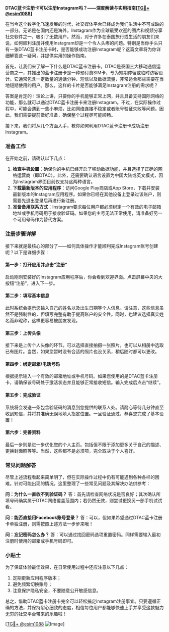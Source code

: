 **DTAC蓝卡注册卡可以注册Instagram吗？——深度解读与实用指南[[TG💪+ @esim1088](https://t.me/s/esim1088)]**

在当今这个数字化飞速发展的时代，社交媒体平台已经成为我们生活中不可或缺的一部分。无论是在国内还是海外，Instagram作为全球最受欢迎的图片和视频分享社交软件之一，吸引了无数用户。然而，对于许多在泰国旅行或生活的朋友们来说，如何顺利注册并使用Instagram却是一个令人头疼的问题。特别是当你手头只有一张DTAC蓝卡注册卡时，是否能够成功注册Instagram呢？这篇文章将为你详细解答这一疑问，并提供实用的操作指南。

首先，让我们来了解一下什么是DTAC蓝卡注册卡。DTAC是泰国三大移动通信运营商之一，其推出的蓝卡注册卡是一种预付费SIM卡，专为短期停留或临时访客设计。它通常包含一定数量的通话分钟、短信以及数据流量，非常适合那些需要在当地短期使用的用户。那么，这样的卡片是否能够满足Instagram注册的需求呢？

答案是肯定的！理论上讲，只要你的手机能够正常上网，并且具备支持国际网络的功能，那么就可以通过DTAC蓝卡注册卡来注册Instagram。不过，在实际操作过程中，可能会遇到一些小麻烦，比如网络连接不稳定或者账号验证失败等问题。因此，我们需要提前做好准备，确保整个过程尽可能顺畅。

接下来，我们将从几个方面入手，教你如何利用DTAC蓝卡注册卡成功注册Instagram。

### 准备工作

在开始之前，请确认以下几点：

1. **检查手机设置**：确保你的手机已经开启了移动数据功能，并且选择了正确的网络运营商（即DTAC）。此外，还需要确认语言设置为中国大陆或英文模式，因为Instagram界面目前仅支持这两种语言。
2. **下载最新版本的应用程序**：访问Google Play商店或App Store，下载并安装最新版本的Instagram应用程序。如果你已经在其他设备上登录过该账户，则需要先退出登录后再进行新注册。
3. **准备备用联系方式**：Instagram要求每位用户都必须绑定一个有效的电子邮箱地址或手机号码用于接收验证码。如果您的主号无法正常使用，请准备好另一个可用号码作为替代方案。

### 注册步骤详解

接下来就是最核心的部分了——如何具体操作才能顺利完成Instagram账号创建呢？以下是详细步骤：

#### 第一步：打开应用并点击“注册”

启动刚刚安装好的Instagram应用程序后，你会看到欢迎界面。点击屏幕中央的大按钮“注册”，进入下一步。

#### 第二步：填写基本信息

此时系统会提示您输入自己的姓名以及出生日期等个人信息。请注意，这些信息虽然不是强制性的，但填写完整有助于提高账户的安全性。同时，也建议选择真实姓名而非昵称，这样更容易被朋友发现。

#### 第三步：上传头像

接下来是上传个人头像的环节。可以选择直接拍摄一张照片，也可以从相册中选取已有图片。当然，如果您暂时没有合适的照片也没关系，稍后随时都可以更改。

#### 第四步：绑定邮箱/电话号码

根据提示输入一个有效的邮箱地址或手机号码。如果您使用的是DTAC蓝卡注册卡，请确保该号码处于激活状态并且能够正常接收短信。输入完成后点击“继续”。

#### 第五步：完成验证

系统将会发送一条包含验证码的消息到您提供的联系人处。请耐心等待几分钟直至收到短信，并将其准确无误地填入指定位置。一旦验证通过，恭喜您完成了基本设置！

#### 第六步：完善资料

最后一步则是进一步优化您的个人主页。包括但不限于添加更多关于自己的描述、更换封面照等等。当然，这些都不是必须项，完全取决于个人喜好。

### 常见问题解答

尽管上述流程看起来简单明了，但在实际操作过程中仍有可能遇到各种各样的困难。针对可能出现的情况，这里整理了一些常见问题及其解决办法供参考：

**问：为什么一直收不到验证码？**
答：首先请检查网络状况是否良好；其次确认所填号码确实属于DTAC网络覆盖范围内；若仍然无效，则尝试更换另一部手机试试看。

**问：能否直接用Facebook账号登录？**
答：可以，但如果希望通过DTAC蓝卡注册卡单独注册，则需按照上述方法一步步来哦！

**问：忘记密码怎么办？**
答：可以通过找回密码选项重置密码。同样需要输入最初注册时使用的邮箱或手机号码即可。

### 小贴士

为了保证体验最佳效果，在日常使用过程中还应注意以下几点：
1. 定期更新应用程序版本；
2. 避免频繁切换账号；
3. 注意保护隐私安全，不要随意公开敏感信息。

总之，借助DTAC蓝卡注册卡完全可以轻松搞定Instagram注册事宜。只要遵循正确的方法，并保持耐心细致的态度，相信每位用户都能够快速上手并享受这款魅力无穷的社交平台带来的乐趣啦！

[[TG💪+ @esim1088](https://t.me/s/esim1088) ![Image](https://i.postimg.cc/4NQfJmqS/Snipaste-2025-05-13-00-14-12.png)]